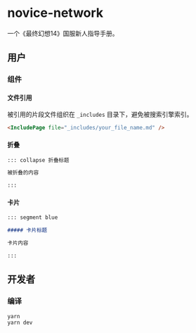 # novice-network

一个《最终幻想14》国服新人指导手册。

## 用户

### 组件

#### 文件引用

被引用的片段文件组织在 `_includes` 目录下，避免被搜索引擎索引。

```html
<IncludePage file="_includes/your_file_name.md" />
```

#### 折叠

```markdown
::: collapse 折叠标题

被折叠的内容

:::
```

#### 卡片

```markdown
::: segment blue

##### 卡片标题

卡片内容

:::
```

## 开发者

### 编译

```bash
yarn
yarn dev
```
